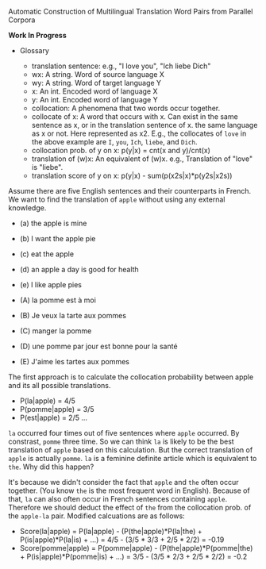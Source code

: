 Automatic Construction of Multilingual Translation Word Pairs from Parallel Corpora

**Work In Progress**

* Glossary

   * translation sentence: e.g., "I love you", "Ich liebe Dich"
   * wx: A string. Word of source language X
   *  wy: A string. Word of target language Y
   *  x: An int. Encoded word of language X
   *  y: An int. Encoded word of language Y
   *  collocation: A phenomena that two words occur together.
   *  collocate of x: A word that occurs with x. Can exist in the same
    sentence as x, or in the translation sentence of x.
    the same language as x or not. Here represented as x2.
    E.g., the collocates of `love` in the above example are
        `I`, `you`, `Ich`, `liebe`, and `Dich`.
   *  collocation prob. of y on x: p(y|x) = cnt(x and y)/cnt(x)
   *  translation of (w)x: An equivalent of (w)x.
    e.g., Translation of "love" is "liebe".
   *  translation score of y on x: p(y|x) - sum(p(x2s|x)*p(y2s|x2s))


Assume there are five English sentences and their counterparts in French. We want to find the translation of `apple` without using any external knowledge.

   * (a) the apple is mine
   * (b) I want the apple pie
   * (c) eat the apple
   * (d) an apple a day is good for health
   * (e) I like apple pies

   * (A) la pomme est à moi
   * (B) Je veux la tarte aux pommes
   * (C) manger la pomme
   * (D) une pomme par jour est bonne pour la santé
   * (E) J'aime les tartes aux pommes

The first approach is to calculate the collocation probability between apple and its all possible translations.

   * P(la|apple) = 4/5
   * P(pomme|apple) = 3/5
   * P(est|apple) = 2/5
...

`la` occurred four times out of five sentences where `apple` occurred. By constrast, `pomme` three time. So we can think `la` is likely to be the best translation of `apple` based on this calculation. But the correct translation of `apple` is actually `pomme`. `la` is a feminine definite article which is equivalent to `the`. Why did this happen?

It's because we didn't consider the fact that `apple` and `the` often occur together. (You know `the` is the most frequent word in English). Because of that, `la` can also often occur in French sentences containing `apple`. Therefore we should deduct the effect of `the` from the collocation prob. of the `apple-la` pair. Modified calcuations are as follows:

   * Score(la|apple) = P(la|apple) - (P(the|apple)*P(la|the) + P(is|apple)*P(la|is) + ...)
			= 4/5 - (3/5 * 3/3 + 2/5 * 2/2)
			= -0.19
   * Score(pomme|apple) = P(pomme|apple) - (P(the|apple)*P(pomme|the) + P(is|apple)*P(pomme|is) + ...)
			= 3/5 - (3/5 * 2/3 + 2/5 * 2/2)
			= -0.2

